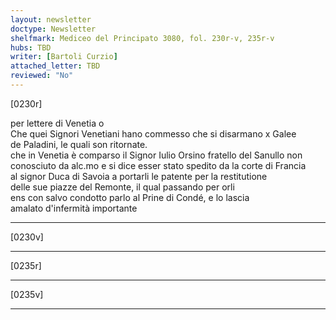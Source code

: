 ```yaml
---
layout: newsletter
doctype: Newsletter
shelfmark: Mediceo del Principato 3080, fol. 230r-v, 235r-v
hubs: TBD
writer: [Bartoli Curzio]
attached_letter: TBD
reviewed: "No"
---
```


[0230r]  
  
  
per lettere di Venetia o  
Che quei Signori Venetiani hano commesso che si disarmano x Galee  
de Paladini, le quali son ritornate.  
che in Venetia è comparso il Signor Iulio Orsino fratello del Sanullo non  
conosciuto da alc.mo e si dice esser stato spedito da la corte di Francia  
al signor Duca di Savoia a portarli le patente per la restitutione  
delle sue piazze del Remonte, il qual passando per orli  
ens con salvo condotto parlo al Prine di Condé, e lo lascia  
amalato d'infermità importante  
  
---  

[0230v]  
  
  
  
---  

[0235r]  
  
  
  
---  

[0235v]  
  
  
  
---  

